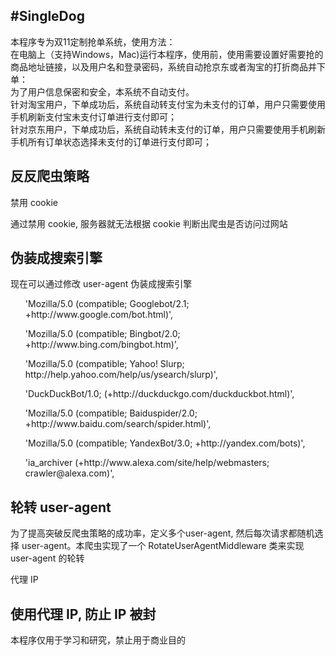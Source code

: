 #SingleDog
--------------------------------------------------------------------------
本程序专为双11定制抢单系统，使用方法：<br>
在电脑上（支持Windows，Mac)运行本程序，使用前，使用需要设置好需要抢的商品地址链接，以及用户名和登录密码，系统自动抢京东或者淘宝的打折商品并下单：<br>
为了用户信息保密和安全，本系统不自动支付。<br>
针对淘宝用户，下单成功后，系统自动转支付宝为未支付的订单，用户只需要使用手机刷新支付宝未支付订单进行支付即可；<br>
针对京东用户，下单成功后，系统自动转未支付的订单，用户只需要使用手机刷新手机所有订单状态选择未支付的订单进行支付即可；<br>

反反爬虫策略
----------------------------------------------------------------------------------
禁用 cookie

通过禁用 cookie, 服务器就无法根据 cookie 判断出爬虫是否访问过网站

伪装成搜索引擎
---------------------------------------------------------------------------------
现在可以通过修改 user-agent 伪装成搜索引擎

<ul>'Mozilla/5.0 (compatible; Googlebot/2.1; +http://www.google.com/bot.html)',</ul>
<ul>'Mozilla/5.0 (compatible; Bingbot/2.0; +http://www.bing.com/bingbot.htm)',</ul>
<ul>'Mozilla/5.0 (compatible; Yahoo! Slurp; http://help.yahoo.com/help/us/ysearch/slurp)',</ul>
<ul>'DuckDuckBot/1.0; (+http://duckduckgo.com/duckduckbot.html)',</ul>
<ul>'Mozilla/5.0 (compatible; Baiduspider/2.0; +http://www.baidu.com/search/spider.html)',</ul>
<ul>'Mozilla/5.0 (compatible; YandexBot/3.0; +http://yandex.com/bots)',</ul>
<ul>'ia_archiver (+http://www.alexa.com/site/help/webmasters; crawler@alexa.com)',</ul>

轮转 user-agent
-------------------------------------------------------------------------------
为了提高突破反爬虫策略的成功率，定义多个user-agent, 然后每次请求都随机选择 user-agent。本爬虫实现了一个 RotateUserAgentMiddleware 类来实现 user-agent 的轮转

代理 IP

使用代理 IP, 防止 IP 被封
----------------------------------------------------------------------------
本程序仅用于学习和研究，禁止用于商业目的